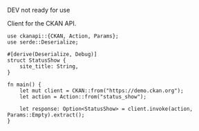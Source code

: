 DEV not ready for use

Client for the CKAN API.

```no_run
use ckanapi::{CKAN, Action, Params};
use serde::Deserialize;

#[derive(Deserialize, Debug)]
struct StatusShow {
    site_title: String,
}

fn main() {
    let mut client = CKAN::from("https://demo.ckan.org");
    let action = Action::from("status_show");

    let response: Option<StatusShow> = client.invoke(action, Params::Empty).extract();
}
```
